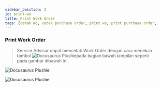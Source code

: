```yaml
---
sidebar_position: 2
id: print-wo
title: Print Work Order
tags: [cetak Wo, cetak purchase order, print wo, print purchase order, service advisor, SA]
---
```


### Print Work Order

> Service Advisor dapat mencetak Work Order dengan cara menekan tombol ![Docusaurus Plushie](/img/purchase-part/print-wo/printpr.png)pada bagian bawah tampilan seperti pada gambar dibawah ini.

![Docusaurus Plushie](/img/purchase-part/print-wo/1.png)

![Docusaurus Plushie](/img/purchase-part/print-wo/2.png)